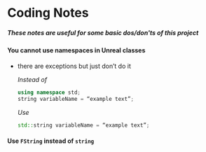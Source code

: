 # Coding Notes
##### These notes are useful for some basic dos/don'ts of this project


#### You cannot use namespaces in Unreal classes 
* there are exceptions but just don’t do it

  *Instead of*
  ```cpp
  using namespace std;
  string variableName = “example text”;
  ```
  *Use*
  ```cpp
  std::string variableName = “example text”;
  ```

#### Use ```FString``` instead of ```string```
